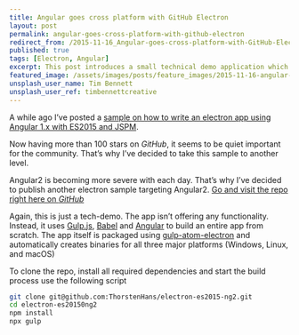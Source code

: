 ```yaml
---
title: Angular goes cross platform with GitHub Electron
layout: post
permalink: angular-goes-cross-platform-with-github-electron
redirect_from: /2015-11-16_Angular-goes-cross-platform-with-GitHub-Electron-e59e2b8bf3a3
published: true
tags: [Electron, Angular]
excerpt: This post introduces a small technical demo application which has been built using Angular, ES2015 and Electron. The entire build in this new sample has been created using Gulp.js
featured_image: /assets/images/posts/feature_images/2015-11-16-angular-goes-cross-platform-with-github-electron.jpg
unsplash_user_name: Tim Bennett
unsplash_user_ref: timbennettcreative
---
```

A while ago I’ve posted a [sample on how to write an electron app using Angular 1.x with ES2015 and JSPM](https://github.com/ThorstenHans/electron-angular-es6).

Now having more than 100 stars on *GitHub*, it seems to be quiet important for the community. That’s why I’ve decided to take this sample to another level.

Angular2 is becoming more severe with each day. That’s why I’ve decided to publish another electron sample targeting Angular2. [Go and visit the repo right here on *GitHub*](https://github.com/ThorstenHans/electron-es2015-ng2)

Again, this is just a tech-demo. The app isn’t offering any functionality. Instead, it uses [Gulp.js](https://gulpjs.com/), [Babel](https://babeljs.io/) and [Angular](https://angular.io) to build an entire app from scratch. The app itself is packaged using [gulp-atom-electron](https://www.npmjs.com/package/gulp-atom-electron) and automatically creates binaries for all three major platforms (Windows, Linux, and macOS)

To clone the repo, install all required dependencies and start the build process use the following script

```bash
git clone git@github.com:ThorstenHans/electron-es2015-ng2.git
cd electron-es20150ng2
npm install
npx gulp

```

